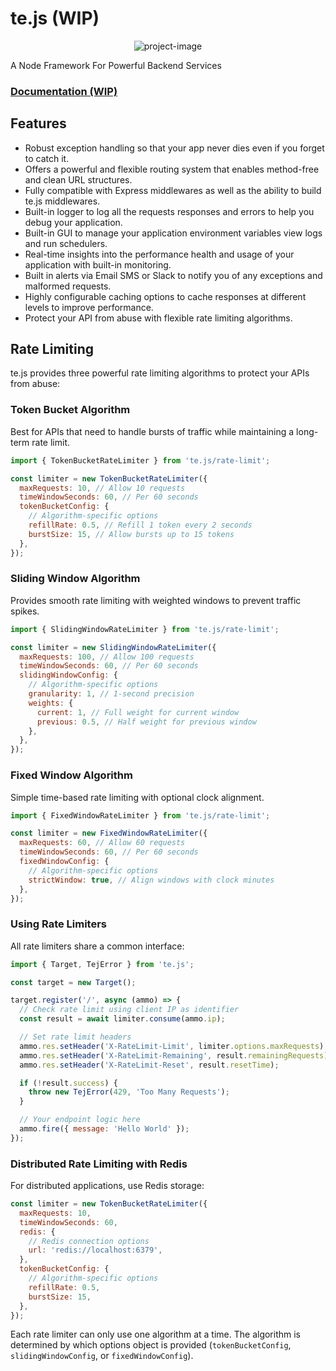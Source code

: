 # te.js (WIP)

<p align="center"><img src="https://tejas-documentation.vercel.app/tejas-logo.svg" alt="project-image"></p>

<p>A Node Framework For Powerful Backend Services</p>

<h3><a href="https://tejas-documentation.vercel.app" target="_blank">Documentation (WIP)</a></h3>

## Features

- Robust exception handling so that your app never dies even if you forget to catch it.
- Offers a powerful and flexible routing system that enables method-free and clean URL structures.
- Fully compatible with Express middlewares as well as the ability to build te.js middlewares.
- Built-in logger to log all the requests responses and errors to help you debug your application.
- Built-in GUI to manage your application environment variables view logs and run schedulers.
- Real-time insights into the performance health and usage of your application with built-in monitoring.
- Built in alerts via Email SMS or Slack to notify you of any exceptions and malformed requests.
- Highly configurable caching options to cache responses at different levels to improve performance.
- Protect your API from abuse with flexible rate limiting algorithms.

## Rate Limiting

te.js provides three powerful rate limiting algorithms to protect your APIs from abuse:

### Token Bucket Algorithm

Best for APIs that need to handle bursts of traffic while maintaining a long-term rate limit.

```javascript
import { TokenBucketRateLimiter } from 'te.js/rate-limit';

const limiter = new TokenBucketRateLimiter({
  maxRequests: 10, // Allow 10 requests
  timeWindowSeconds: 60, // Per 60 seconds
  tokenBucketConfig: {
    // Algorithm-specific options
    refillRate: 0.5, // Refill 1 token every 2 seconds
    burstSize: 15, // Allow bursts up to 15 tokens
  },
});
```

### Sliding Window Algorithm

Provides smooth rate limiting with weighted windows to prevent traffic spikes.

```javascript
import { SlidingWindowRateLimiter } from 'te.js/rate-limit';

const limiter = new SlidingWindowRateLimiter({
  maxRequests: 100, // Allow 100 requests
  timeWindowSeconds: 60, // Per 60 seconds
  slidingWindowConfig: {
    // Algorithm-specific options
    granularity: 1, // 1-second precision
    weights: {
      current: 1, // Full weight for current window
      previous: 0.5, // Half weight for previous window
    },
  },
});
```

### Fixed Window Algorithm

Simple time-based rate limiting with optional clock alignment.

```javascript
import { FixedWindowRateLimiter } from 'te.js/rate-limit';

const limiter = new FixedWindowRateLimiter({
  maxRequests: 60, // Allow 60 requests
  timeWindowSeconds: 60, // Per 60 seconds
  fixedWindowConfig: {
    // Algorithm-specific options
    strictWindow: true, // Align windows with clock minutes
  },
});
```

### Using Rate Limiters

All rate limiters share a common interface:

```javascript
import { Target, TejError } from 'te.js';

const target = new Target();

target.register('/', async (ammo) => {
  // Check rate limit using client IP as identifier
  const result = await limiter.consume(ammo.ip);

  // Set rate limit headers
  ammo.res.setHeader('X-RateLimit-Limit', limiter.options.maxRequests);
  ammo.res.setHeader('X-RateLimit-Remaining', result.remainingRequests);
  ammo.res.setHeader('X-RateLimit-Reset', result.resetTime);

  if (!result.success) {
    throw new TejError(429, 'Too Many Requests');
  }

  // Your endpoint logic here
  ammo.fire({ message: 'Hello World' });
});
```

### Distributed Rate Limiting with Redis

For distributed applications, use Redis storage:

```javascript
const limiter = new TokenBucketRateLimiter({
  maxRequests: 10,
  timeWindowSeconds: 60,
  redis: {
    // Redis connection options
    url: 'redis://localhost:6379',
  },
  tokenBucketConfig: {
    // Algorithm-specific options
    refillRate: 0.5,
    burstSize: 15,
  },
});
```

Each rate limiter can only use one algorithm at a time. The algorithm is determined by which options object is provided (`tokenBucketConfig`, `slidingWindowConfig`, or `fixedWindowConfig`).
